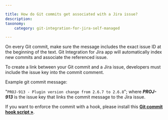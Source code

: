 ```yaml
---

title: How do Git commits get associated with a Jira issue?
description:
taxonomy:
    category: git-integration-for-jira-self-managed

---
```

On every Git commit, make sure the message includes the exact issue ID at the beginning of the text. Git Integration for Jira app will automatically index new commits and associate the referenced issue.

To create a link between your Git commit and a Jira issue, developers must include the issue key into the commit comment.

Example git commit message:

"`PROJ-913 - Plugin version change from 2.6.7 to 2.6.8`"; where _**PROJ-913**_ is the issue key that links the commit message to the Jira issue.

If you want to enforce the commit with a hook, please install this [**Git commit hook script »**](/git-integration-for-jira-self-managed/commit-msg-hook-gij-self-managed).


